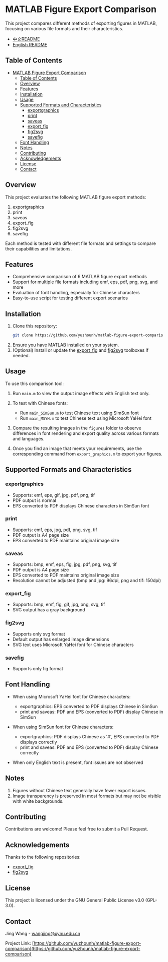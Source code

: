 # MATLAB Figure Export Comparison

This project compares different methods of exporting figures in MATLAB, focusing on various file formats and their characteristics.

- [中文README](README_zh-CN.md)
- [English README](README.md)
  
## Table of Contents
- [MATLAB Figure Export Comparison](#matlab-figure-export-comparison)
  - [Table of Contents](#table-of-contents)
  - [Overview](#overview)
  - [Features](#features)
  - [Installation](#installation)
  - [Usage](#usage)
  - [Supported Formats and Characteristics](#supported-formats-and-characteristics)
    - [exportgraphics](#exportgraphics)
    - [print](#print)
    - [saveas](#saveas)
    - [export\_fig](#export_fig)
    - [fig2svg](#fig2svg)
    - [savefig](#savefig)
  - [Font Handling](#font-handling)
  - [Notes](#notes)
  - [Contributing](#contributing)
  - [Acknowledgements](#acknowledgements)
  - [License](#license)
  - [Contact](#contact)

## Overview

This project evaluates the following MATLAB figure export methods:

1. exportgraphics
2. print
3. saveas
4. export_fig
5. fig2svg
6. savefig

Each method is tested with different file formats and settings to compare their capabilities and limitations.

## Features
- Comprehensive comparison of 6 MATLAB figure export methods
- Support for multiple file formats including emf, eps, pdf, png, svg, and more
- Evaluation of font handling, especially for Chinese characters
- Easy-to-use script for testing different export scenarios

## Installation

1. Clone this repository:
   ```bash
   git clone https://github.com/yuzhounh/matlab-figure-export-comparison.git
   ```
2. Ensure you have MATLAB installed on your system.
3. (Optional) Install or update the [export_fig](https://github.com/altmany/export_fig) and [fig2svg](https://github.com/kupiqu/fig2svg) toolboxes if needed.

## Usage

To use this comparison tool:

1. Run `main.m` to view the output image effects with English text only.

2. To test with Chinese fonts:
   - Run `main_SimSun.m` to test Chinese text using SimSun font
   - Run `main_MSYH.m` to test Chinese text using Microsoft YaHei font

3. Compare the resulting images in the `figures` folder to observe differences in font rendering and export quality across various formats and languages.

4. Once you find an image that meets your requirements, use the corresponding command from `export_graphics.m` to export your figures.

## Supported Formats and Characteristics

### exportgraphics
- Supports: emf, eps, gif, jpg, pdf, png, tif
- PDF output is normal
- EPS converted to PDF displays Chinese characters in SimSun font

### print
- Supports: emf, eps, jpg, pdf, png, svg, tif
- PDF output is A4 page size
- EPS converted to PDF maintains original image size

### saveas
- Supports: bmp, emf, eps, fig, jpg, pdf, png, svg, tif
- PDF output is A4 page size
- EPS converted to PDF maintains original image size
- Resolution cannot be adjusted (bmp and jpg: 96dpi, png and tif: 150dpi)

### export_fig
- Supports: bmp, emf, fig, gif, jpg, png, svg, tif
- SVG output has a gray background

### fig2svg
- Supports only svg format
- Default output has enlarged image dimensions
- SVG text uses Microsoft YaHei font for Chinese characters

### savefig
- Supports only fig format

## Font Handling

- When using Microsoft YaHei font for Chinese characters:
  - exportgraphics: EPS converted to PDF displays Chinese in SimSun
  - print and saveas: PDF and EPS (converted to PDF) display Chinese in SimSun

- When using SimSun font for Chinese characters:
  - exportgraphics: PDF displays Chinese as '#', EPS converted to PDF displays correctly
  - print and saveas: PDF and EPS (converted to PDF) display Chinese correctly

- When only English text is present, font issues are not observed

## Notes

1. Figures without Chinese text generally have fewer export issues.
2. Image transparency is preserved in most formats but may not be visible with white backgrounds.

## Contributing

Contributions are welcome! Please feel free to submit a Pull Request.

## Acknowledgements

Thanks to the following repositories:
- [export_fig](https://github.com/altmany/export_fig)
- [fig2svg](https://github.com/kupiqu/fig2svg)

## License

This project is licensed under the GNU General Public License v3.0 (GPL-3.0).

## Contact

Jing Wang - wangjing@xynu.edu.cn

Project Link: [https://github.com/yuzhounh/matlab-figure-export-comparison](https://github.com/yuzhounh/matlab-figure-export-comparison)